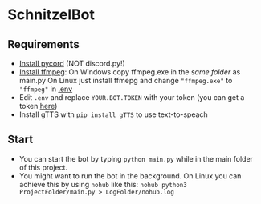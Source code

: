 # SchnitzelBot
## Requirements
 - [Install pycord](https://docs.pycord.dev/en/stable/installing.html) (NOT discord.py!)
 - [Install ffmpeg](https://www.ffmpeg.org/):
    On Windows copy ffmpeg.exe in the *same folder* as main.py
    On Linux just install ffmepg and change `"ffmpeg.exe"` to `"ffmpeg"` in [.env](.env)
 - Edit `.env` and replace `YOUR.BOT.TOKEN` with your token (you can get a token [here](https://discord.com/developers/applications))
 - Install gTTS with `pip install gTTS` to use text-to-speach

## Start
 - You can start the bot by typing `python main.py` while in the main folder of this project.
 - You might want to run the bot in the background. On Linux you can achieve this by using `nohub` like this: `nohub python3 ProjectFolder/main.py > LogFolder/nohub.log ` 